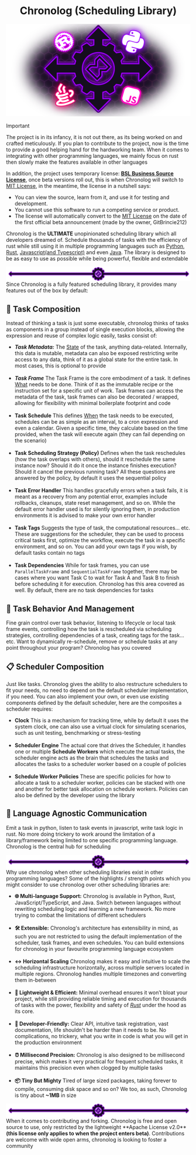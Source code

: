 <h1 align="center">Chronolog (Scheduling Library)</h1>
<img src="./assets/Chronolog Banner.png" alt="Chronolog Banner" />

> [!IMPORTANT]  
> The project is in its infancy, it is not out there, as its being worked on and crafted meticulously. If you plan to
> contribute to the project, now is the time to provide a good helping hand for the hardworking team. When it comes to
integrating with other programming languages, we mainly focus on rust then slowly make the features available in other 
languages
> 
> In addition, the project uses temporary license: **[BSL Business Source License](LICENSE)**, once beta versions roll out, 
this is when Chronolog will switch to [MIT License](https://opensource.org/license/mit), in the meantime, 
the license in a nutshell says:
> - You can view the source, learn from it, and use it for testing and development.
> - You cannot use this software to run a competing service or product.
> - The license will automatically convert to the [MIT License](https://opensource.org/license/mit) on 
> the date of the first official beta announcement (made by the owner, GitBrincie212)

Chronolog is the **ULTIMATE** unopinionated scheduling library which all developers dreamed of.
Schedule thousands of tasks with the efficiency of rust while still using it in multiple programming languages
such as <u>Python</u>, <u>Rust</u>, <u>Javascript(and Typescript)</u> and even <u>Java</u>. The library is designed to be
as easy to use as possible while being powerful, flexible and extendable

<img align="center" src="assets/Chronolog Divider.png" />
Since Chronolog is a fully featured scheduling library, it provides many features out of the box by default:

## 🧩 Task Composition
Instead of thinking a task is just some executable, chronolog thinks of tasks as components in a group instead of 
single execution blocks, allowing the expression and reuse of complex logic easily, tasks consist of:
  - ***Task Metadata:*** The <ins>State</ins> of the task, anything data-related. Internally, this data is mutable, metadata
  can also be exposed restricting write access to any data, think of it as a global state for the entire task. In most
  cases, this is optional to provide
  <br /> <br />
  - ***Task Frame*** The Task Frame is the core embodiment of a task. It defines <ins>What</ins> needs to be done. Think of it 
  as the immutable recipe or the instruction set for a specific unit of work. Task frames can access the metadata of the
  task, task frames can also be decorated / wrapped, allowing for flexibility with minimal boilerplate footprint and code
  <br /> <br />
  - **Task Schedule** This defines <ins>When</ins> the task needs to be executed, schedules can be as simple as an
  interval, to a cron expression and even a calendar. Given a specific time, they calculate based on the time provided, when
  the task will execute again (they can fail depending on the scenario)
  <br /> <br />
  - **Task Scheduling Strategy (Policy)** Defines when the task reschedules (how the task overlaps with others), 
  should it reschedule the same instance now? Should it do it once the instance finishes execution? Should it cancel
  the previous running task? All these questions are answered by the policy, by default it uses the sequential policy
  <br /> <br />
  - **Task Error Handler** This handles gracefully errors when a task fails, it is meant as a recovery from any potential 
  error, examples include rollbacks, cleanups, state reset management, and so on. While the default error handler used is
  for silently ignoring them, in production environments it is advised to make your own error handler
  <br /> <br />
  - **Task Tags** Suggests the type of task, the computational resources... etc. These are suggestions for the scheduler,
  they can be used to process critical tasks first, optimize the workflow, execute the task in a specific environment, 
  and so on. You can add your own tags if you wish, by default tasks contain no tags
  <br /> <br />
  - **Task Dependencies** While for task frames, you can use ``ParallelTaskFrame`` and ``SequentialTaskFrame`` together,
  there may be cases where you want Task C to wait for Task A and Task B to finish before scheduling it for execution.
  Chronolog has this area covered as well. By default, there are no task dependencies for tasks
  
## 🔄 Task Behavior And Management
Fine grain control over task behavior, listening to lifecycle or local task frame events, controlling how the task
is rescheduled via scheduling strategies, controlling dependencies of a task, creating tags for the task... etc. Want
to dynamically re-schedule, remove or schedule tasks at any point throughout your program? Chronolog has you covered

## 📋 Scheduler Composition
Just like tasks. Chronolog gives the ability to also restructure schedulers to fit your needs, no need to depend
on the default scheduler implementation, if you need. You can also implement your own, or even use existing components
defined by the default scheduler, here are the composites a scheduler requires:
- **Clock** This is a mechanism for tracking time, while by default it uses the system clock, one can also use a virtual
clock for simulating scenarios, such as unit testing, benchmarking or stress-testing
<br /> <br />
- **Scheduler Engine** The actual core that drives the Scheduler, it handles one or multiple **Schedule Workers** which
execute the actual tasks, the scheduler engine acts as the brain that schedules the tasks and allocates the tasks to a
scheduler worker based on a couple of policies
<br /> <br />
- **Schedule Worker Policies** These are specific policies for how to allocate a task to a scheduler worker, policies
can be stacked with one and another for better task allocation on schedule workers. Policies can also be defined by the
developer using the library

## 📡 Language Agnostic Communication
Emit a task in python, listen to task events in javascript, write task logic in rust. No more doing trickery to
work around the limitation of a library/framework being limited to one specific programming language. Chronolog is
the central hub for scheduling

<img align="center" src="assets/Chronolog Divider.png" />
Why use chronolog when other scheduling libraries exist in other programming languages? Some of the highlights / strength points
which you might consider to use chronolog over other scheduling libraries are:

- **🌐 Multi-language Support:** Chronolog is available in Python, Rust, JavaScript/TypeScript, and Java. 
Switch between languages without rewriting scheduling logic and learning a new framework. No more trying to combat the limitations of different 
schedulers
<br /> <br />
- **🛠️ Extensible:** Chronolog's architecture has extensibility in mind, as such you are not restricted to using the
default implementation of the scheduler, task frames, and even schedules. You can build extensions 
for chronolog in your favourite programming language ecosystem
<br /> <br />
- **↔️ Horizontal Scaling** Chronolog makes it easy and intuitive to scale the scheduling infrastructure horizontally,
across multiple servers located in multiple regions. Chronolog handles multiple timezones and converting them in-between
<br /> <br />
- **🚀 Lightweight & Efficient:** Minimal overhead ensures it won’t bloat your project, while still providing reliable 
timing and execution for thousands of tasks with the power, flexibility and safety of <u>_Rust_</u> under the hood as
its core.
<br /> <br />
- **🔧 Developer-Friendly:** Clear API, intuitive task registration, vast documentation, life shouldn't be harder than
it needs to be. No complications, no trickery, what you write in code is what you will get in the production environment
<br /><br />
- **⏰ Millisecond Precision:** Chronolog is also designed to be millisecond precise, which makes it very practical for
frequent scheduled tasks, it maintains this precision even when clogged by multiple tasks
<br /> <br />
- **📦 Tiny But Mighty** Tired of large sized packages, taking forever to compile, consuming disk space and so on? We too,
as such, Chronolog is tiny about **~1MB** in size
<img align="center" src="assets/Chronolog Divider.png" />
When it comes to contributing and forking. Chronolog is free and open source to use, only restricted by the lightweight
**Apache License v2.0** <strong>(this license only applies to when the project enters beta)</strong>. Contributions are welcome with wide open arms, chronolog is looking to foster a community